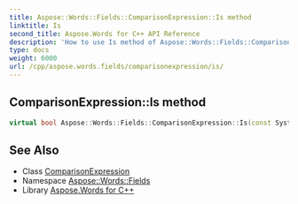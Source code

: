 ```yaml
---
title: Aspose::Words::Fields::ComparisonExpression::Is method
linktitle: Is
second_title: Aspose.Words for C++ API Reference
description: 'How to use Is method of Aspose::Words::Fields::ComparisonExpression class in C++.'
type: docs
weight: 6000
url: /cpp/aspose.words.fields/comparisonexpression/is/
---
```

## ComparisonExpression::Is method




```cpp
virtual bool Aspose::Words::Fields::ComparisonExpression::Is(const System::TypeInfo &target) const override
```

## See Also

* Class [ComparisonExpression](../)
* Namespace [Aspose::Words::Fields](../../)
* Library [Aspose.Words for C++](../../../)
